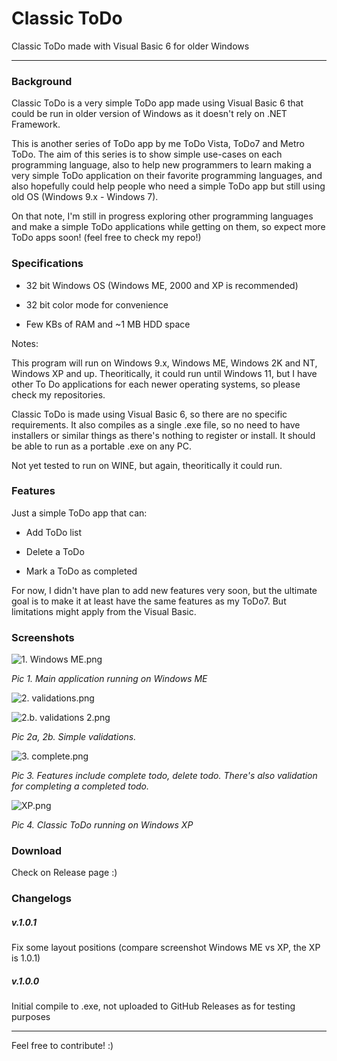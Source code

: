 # Classic ToDo

Classic ToDo made with Visual Basic 6 for older Windows

---

### Background

Classic ToDo is a very simple ToDo app made using Visual Basic 6 that could be run in older version of Windows as it doesn't rely on .NET Framework.

This is another series of ToDo app by me ToDo Vista, ToDo7 and Metro ToDo. The aim of this series is to show simple use-cases on each programming language, also to help new programmers to learn making a very simple ToDo application on their favorite programming languages, and also hopefully could help people who need a simple ToDo app but still using old OS (Windows 9.x - Windows 7).

On that note, I'm still in progress exploring other programming languages and make a simple ToDo applications while getting on them, so expect more ToDo apps soon! (feel free to check my repo!)

### Specifications

- 32 bit Windows OS (Windows ME, 2000 and XP is recommended)

- 32 bit color mode for convenience

- Few KBs of RAM and ~1 MB HDD space

Notes:

This program will run on Windows 9.x, Windows ME, Windows 2K and NT, Windows XP and up. Theoritically, it could run until Windows 11, but I have other To Do applications for each newer operating systems, so please check my repositories.

Classic ToDo is made using Visual Basic 6, so there are no specific requirements. It also compiles as a single .exe file, so no need to have installers or similar things as there's nothing to register or install. It should be able to run as a portable .exe on any PC.

Not yet tested to run on WINE, but again, theoritically it could run.

### Features

Just a simple ToDo app that can:

- Add ToDo list

- Delete a ToDo

- Mark a ToDo as completed

For now, I didn't have plan to add new features very soon, but the ultimate goal is to make it at least have the same features as my ToDo7. But limitations might apply from the Visual Basic.

### Screenshots

![1. Windows ME.png](screenshots/1.%20Windows%20ME.png)

_Pic 1. Main application running on Windows ME_

![2. validations.png](screenshots/2.%20validations.png)

![2.b. validations 2.png](screenshots/2.b.%20validations%202.png)

_Pic 2a, 2b. Simple validations._

![3. complete.png](screenshots/3.%20complete.png)

_Pic 3. Features include complete todo, delete todo. There's also validation for completing a completed todo._

![XP.png](screenshots/XP.png)

_Pic 4. Classic ToDo running on Windows XP_

### Download

Check on Release page :)

### Changelogs

##### v.1.0.1

Fix some layout positions (compare screenshot Windows ME vs XP, the XP is 1.0.1)

##### v.1.0.0

Initial compile to .exe, not uploaded to GitHub Releases as for testing purposes

---

Feel free to contribute! :)
